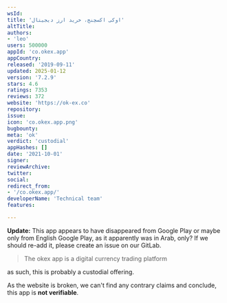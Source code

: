 ```yaml
---
wsId: 
title: 'اوکی اکسچنج، خرید ارز دیجیتال'
altTitle: 
authors:
- 'leo'
users: 500000
appId: 'co.okex.app'
appCountry: 
released: '2019-09-11'
updated: 2025-01-12
version: '7.2.9'
stars: 4.6
ratings: 7353
reviews: 372
website: 'https://ok-ex.co'
repository: 
issue: 
icon: 'co.okex.app.png'
bugbounty: 
meta: 'ok'
verdict: 'custodial'
appHashes: []
date: '2021-10-01'
signer: 
reviewArchive: 
twitter: 
social: 
redirect_from:
- '/co.okex.app/'
developerName: 'Technical team'
features: 

---
```


**Update:** This app appears to have disappeared from Google Play or maybe only
from English Google Play, as it apparently was in Arab, only? If we should
re-add it, please create an issue on our GitLab.

> The okex app is a digital currency trading platform

as such, this is probably a custodial offering.

As the website is broken, we can't find any contrary claims and conclude, this
app is **not verifiable**.
